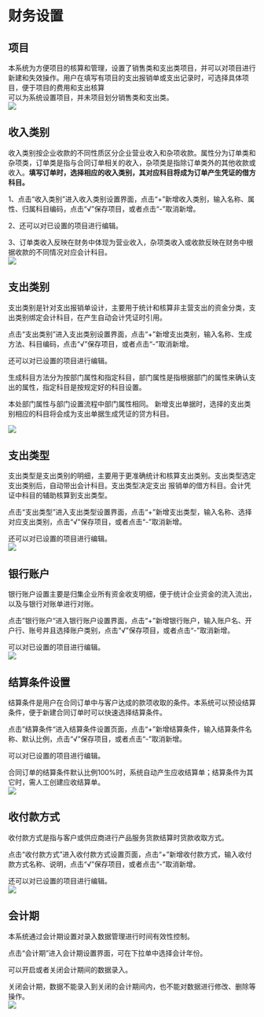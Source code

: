 # 财务设置

## 项目

本系统为方便项目的核算和管理，设置了销售类和支出类项目，并可以对项目进行新建和失效操作。用户在填写有项目的支出报销单或支出记录时，可选择具体项目，便于项目的费用和支出核算  
可以为系统设置项目，并未项目划分销售类和支出类。  
![](/img/xiang_mu.png)

## 收入类别

收入类别按企业收款的不同性质区分企业营业收入和杂项收款。属性分为订单类和杂项类，订单类是指与合同订单相关的收入，杂项类是指除订单类外的其他收款或收入。**填写订单时，选择相应的收入类别，其对应科目将成为订单产生凭证的借方科目。**

1、点击“收入类别”进入收入类别设置界面，点击“+”新增收入类别，输入名称、属性、归属科目编码，点击“√”保存项目，或者点击“-”取消新增。

2、还可以对已设置的项目进行编辑。

3、订单类收入反映在财务中体现为营业收入，杂项类收入或收款反映在财务中根据收款的不同情况对应会计科目。  
![](/assets/收入类别.png)

## 支出类别

支出类别是针对支出报销单设计，主要用于统计和核算非主营支出的资金分类，支出类别绑定会计科目，在产生自动会计凭证时引用。

点击“支出类别”进入支出类别设置界面，点击“+”新增支出类别，输入名称、生成方法、科目编码，点击“√”保存项目，或者点击“-”取消新增。

还可以对已设置的项目进行编辑。

生成科目方法分为按部门属性和指定科目，部门属性是指根据部门的属性来确认支出的属性，指定科目是按规定好的科目设置。

本处部门属性与部门设置流程中部门属性相同。新增支出单据时，选择的支出类别相应的科目将会成为支出单据生成凭证的贷方科目。



  
![](/assets/zhi_chu_lei_bie.png)

## 支出类型

支出类型是支出类别的明细，主要用于更准确统计和核算支出类别。支出类型选定支出类别后，自动带出会计科目。支出类型决定支出 报销单的借方科目。会计凭证中科目的辅助核算到支出类型。

点击“支出类型”进入支出类型设置界面，点击“+”新增支出类型，输入名称、选择对应支出类别，点击“√”保存项目，或者点击“-”取消新增。

还可以对已设置的项目进行编辑。  
![](/assets/zhi_chu_lei_xing.png)

## 银行账户

银行账户设置主要是归集企业所有资金收支明细，便于统计企业资金的流入流出，以及与银行对账单进行对账。

点击”银行账户“进入银行账户设置界面，点击“+”新增银行账户，输入账户名、开户行、账号并且选择账户类别，点击“√”保存项目，或者点击“-”取消新增。

可以对已设置的项目进行编辑。  
![](/assets/yin_hang_zhang_hu.png)

## 结算条件设置

结算条件是用户在合同订单中与客户达成的款项收取的条件。本系统可以预设结算条件，便于新建合同订单时可以快速选择结算条件。

点击”结算条件“进入结算条件设置页面，点击“+”新增结算条件，输入结算条件名称、默认比例，点击“√”保存项目，或者点击“-”取消新增。

可以对已设置的项目进行编辑。

合同订单的结算条件默认比例100%时，系统自动产生应收结算单；结算条件为其它时，需人工创建应收结算单。  
![](/assets/jie_suan_tiao_jian.png)

## 收付款方式

收付款方式是指与客户或供应商进行产品服务货款结算时货款收取方式。

点击“收付款方式”进入收付款方式设置页面，点击“+”新增收付款方式，输入收付款方式名称、说明，点击“√”保存项目，或者点击“-”取消新增。

还可以对已设置的项目进行编辑。  
![](/assets/shou_fu_kuan.png)

## 会计期

本系统通过会计期设置对录入数据管理进行时间有效性控制。

点击“会计期”进入会计期设置界面，可在下拉单中选择会计年份。

可以开启或者关闭会计期间的数据录入。

关闭会计期，数据不能录入到关闭的会计期间内，也不能对数据进行修改、删除等操作。  
![](/assets/kuai_ji_qi.png)

